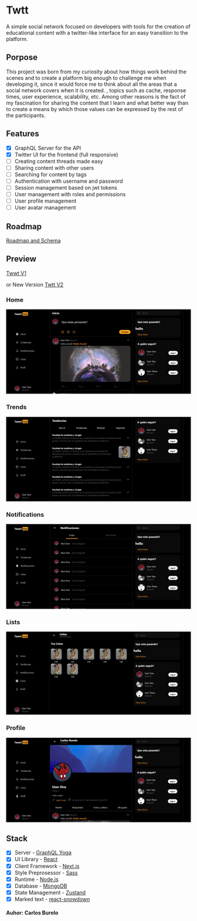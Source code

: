 # Twtt

A simple social network focused on developers with tools for the creation of educational content with a twitter-like interface for an easy transition to the platform.

## Porpose

This project was born from my curiosity about how things work behind the scenes and to create a platform big enough to challenge me when developing it, since it would force me to think about all the areas that a social network covers when it is created. , topics such as cache, response times, user experience, scalability, etc.
Among other reasons is the fact of my fascination for sharing the content that I learn and what better way than to create a means by which those values ​​can be expressed by the rest of the participants.

## Features

- [x] GraphQL Server for the API
- [x] Twitter UI for the frontend (full responsive)
- [ ] Creating content threads made easy
- [ ] Sharing content with other users
- [ ] Searching for content by tags
- [ ] Authentication with username and password
- [ ] Session management based on jwt tokens
- [ ] User management with roles and permissions
- [ ] User profile management
- [ ] User avatar management

## Roadmap

[Roadmap and Schema](https://excalidraw.com/#json=nKxe7qNSrMiUMq1wcSjuJ,fWGRlfcn0XLLac9TzjyR9w)

## Preview
[Twwt V1](https://twtt-app.vercel.app)

or New Version
[Twtt V2](https://twtt.vercel.app)

### Home

![Home](./docs/home_preview.jpeg)

### Trends

![Trends](./docs/trends_preview.jpeg)

### Notifications

![Notifications](./docs/notifications_preview.jpeg)

### Lists

![Lists](./docs/lists_preview.jpeg)

### Profile

![Profile](./docs/profile_preview.jpeg)

## Stack

- [x] Server - [GraphQL Yoga](https://www.graphql-yoga.com/)
- [x] UI Library - [React](https://reactjs.org/)
- [x] Client Framework - [Next.js](https://nextjs.org/)
- [x] Style Preprosessor - [Sass](https://sass-lang.com/)
- [x] Runtime - [Node.js](https://nodejs.org/)
- [x] Database - [MongoDB](https://www.mongodb.com/)
- [x] State Management - [Zustand](https://github.com/pmndrs/zustand)
- [x] Marked text - [react-snowdown](https://github.com/jerolimov/react-showdown)

#### Auhor: Carlos Burelo
